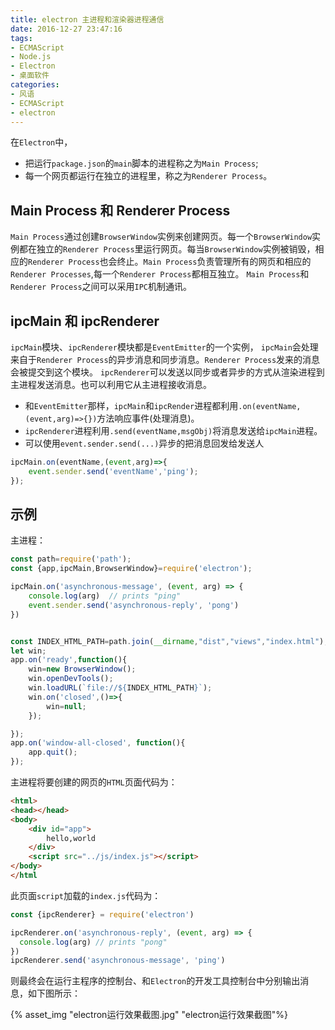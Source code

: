 ```yaml
---
title: electron 主进程和渲染器进程通信
date: 2016-12-27 23:47:16
tags:
- ECMAScript
- Node.js
- Electron
- 桌面软件
categories:
- 风语
- ECMAScript
- electron
---
```



在`Electron`中，
* 把运行`package.json`的`main`脚本的进程称之为`Main Process`;
* 每一个网页都运行在独立的进程里，称之为`Renderer Process`。

## Main Process 和 Renderer Process

`Main Process`通过创建`BrowserWindow`实例来创建网页。每一个`BrowserWindow`实例都在独立的`Renderer Process`里运行网页。每当`BrowserWindow`实例被销毁，相应的`Renderer Process`也会终止。`Main Process`负责管理所有的网页和相应的`Renderer Processes`,每一个`Renderer Process`都相互独立。
`Main Process`和`Renderer Process`之间可以采用`IPC`机制通讯。

## ipcMain 和 ipcRenderer

`ipcMain`模块、`ipcRenderer`模块都是`EventEmitter`的一个实例，
`ipcMain`会处理来自于`Renderer Process`的异步消息和同步消息。`Renderer Process`发来的消息会被提交到这个模块。
`ipcRenderer`可以发送以同步或者异步的方式从渲染进程到主进程发送消息。也可以利用它从主进程接收消息。

* 和`EventEmitter`那样，`ipcMain`和`ipcRender`进程都利用`.on(eventName,(event,arg)=>{})`方法响应事件(处理消息)。
* `ipcRenderer`进程利用`.send(eventName,msgObj)`将消息发送给`ipcMain`进程。
* 可以使用`event.sender.send(...)`异步的把消息回发给发送人

```JavaScript
ipcMain.on(eventName,(event,arg)=>{
    event.sender.send('eventName','ping');
});
```

## 示例

主进程：
```JavaScript
const path=require('path');
const {app,ipcMain,BrowserWindow}=require('electron');

ipcMain.on('asynchronous-message', (event, arg) => {
    console.log(arg)  // prints "ping"
    event.sender.send('asynchronous-reply', 'pong')
})


const INDEX_HTML_PATH=path.join(__dirname,"dist","views","index.html");
let win;
app.on('ready',function(){
    win=new BrowserWindow();
    win.openDevTools();
    win.loadURL(`file://${INDEX_HTML_PATH}`);
    win.on('closed',()=>{
        win=null;
    });

});
app.on('window-all-closed', function(){
    app.quit();
});
```

主进程将要创建的网页的`HTML`页面代码为：
```HTML
<html>
<head></head>
<body>
    <div id="app">
        hello,world
    </div>
    <script src="../js/index.js"></script>
</body>
</html
```
此页面`script`加载的`index.js`代码为：
```JavaScript
const {ipcRenderer} = require('electron')

ipcRenderer.on('asynchronous-reply', (event, arg) => {
  console.log(arg) // prints "pong"
})
ipcRenderer.send('asynchronous-message', 'ping')
```
则最终会在运行主程序的控制台、和`Electron`的开发工具控制台中分别输出消息，如下图所示：

{% asset_img "electron运行效果截图.jpg" "electron运行效果截图"%}

